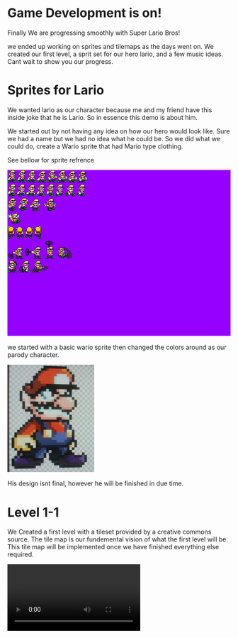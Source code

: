 # Game Development is on! #

Finally We are progressing smoothly with Super Lario Bros!

we ended up working on sprites and tilemaps as the days went on. We created our first level, a sprit set for our hero lario, and a few music ideas. Cant wait to show you our progress.

# Sprites for Lario #

We wanted lario as our character because me and my friend have this inside joke that he is Lario. So in essence this demo is about him. 

We started out by not having any idea on how our hero would look like. Sure we had a name but we had no idea what he could be. So we did what we could do, create a Wario sprite that had Mario type clothing. 

See bellow for sprite refrence

![capture.jpg](LarioSpriteSheet.png)

we started with a basic wario sprite then changed the colors around as our parody character.

![capture.jpg](lario.png)

His design isnt final, however he will be finished in due time.

# Level 1-1 #

We Created a first level with a tileset provided by a creative commons source. The tile map is our fundemental vision of what the first level will be. This tile map will be implemented once we have finished everything else required.

![capture.mp4](Lario1_1.mp4)